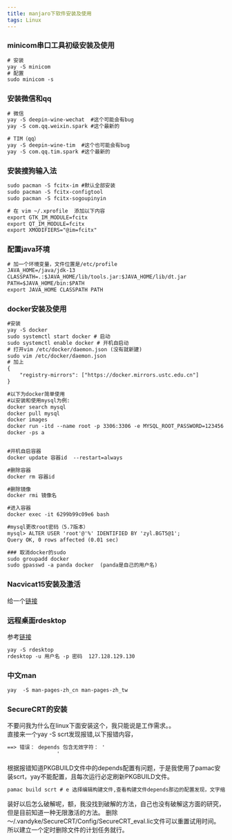 ```yaml
---
title: manjaro下软件安装及使用
tags: Linux
---
```


### minicom串口工具初级安装及使用  
```asp
# 安装  
yay -S minicom
# 配置  
sudo minicom -s
```


### 安装微信和qq
```asp
# 微信
yay -S deepin-wine-wechat  #这个可能会有bug   
yay -S com.qq.weixin.spark #这个最新的  

# TIM（qq）
yay -S deepin-wine-tim  #这个也可能会有bug  
yay -S com.qq.tim.spark #这个最新的   

```

### 安装搜狗输入法

```asp
sudo pacman -S fcitx-im #默认全部安装
sudo pacman -S fcitx-configtool
sudo pacman -S fcitx-sogoupinyin

# 在 vim ~/.xprofile  添加以下内容  
export GTK_IM_MODULE=fcitx
export QT_IM_MODULE=fcitx
export XMODIFIERS="@im=fcitx"
```

### 配置java环境
```asp
# 加一个环境变量，文件位置是/etc/profile
JAVA_HOME=/java/jdk-13
CLASSPATH=.:$JAVA_HOME/lib/tools.jar:$JAVA_HOME/lib/dt.jar
PATH=$JAVA_HOME/bin:$PATH
export JAVA_HOME CLASSPATH PATH
```

### docker安装及使用
```asp
#安装
yay -S docker
sudo systemctl start docker # 启动
sudo systemctl enable docker # 开机自启动
# 打开vim /etc/docker/daemon.json (没有就新建)
sudo vim /etc/docker/daemon.json
# 加上
{
	"registry-mirrors": ["https://docker.mirrors.ustc.edu.cn"]
}

#以下为docker简单使用
#以安装和使用mysql为例:
docker search mysql
docker pull mysql
docker images
docker run -itd --name root -p 3306:3306 -e MYSQL_ROOT_PASSWORD=123456 mysql(其实到这里已经好了)(最后的mysql换成镜像id也可以)  
docker -ps a


#开机自启容器
docker update 容器id  --restart=always

#删除容器
docker rm 容器id

#删除镜像
docker rmi 镜像名

#进入容器
docker exec -it 6299b99c09e6 bash

#mysql更改root密码（5.7版本）
mysql> ALTER USER 'root'@'%' IDENTIFIED BY 'zyl.BGT5@1';
Query OK, 0 rows affected (0.01 sec)

### 取消docker的sudo  
sudo groupadd docker 
sudo gpasswd -a panda docker  (panda是自己的用户名)

```

### Nacvicat15安装及激活
给一个[链接](https://rosa-panda.com/_posts/2021-04-11-manjaro%E4%B8%8BNavicat15%E6%BF%80%E6%B4%BB/)

### 远程桌面rdesktop   
参考[链接](https://blog.csdn.net/weixin_39927214/article/details/113580293)  
```asp
yay -S rdesktop  
rdesktop -u 用户名 -p 密码  127.128.129.130  
```

### 中文man  
```asp
yay  -S man-pages-zh_cn man-pages-zh_tw  
```

### SecureCRT的安装  
不要问我为什么在linux下面安装这个，我只能说是工作需求。。  
直接来一个yay -S scrt发现报错,以下报错内容，  
```asp
==> 错误： depends 包含无效字符： '
                '
```
根据报错知道PKGBUILD文件中的depends配置有问题，于是我使用了pamac安装scrt，yay不能配置，且每次运行必定刷新PKGBUILD文件。  
```asp
pamac build scrt # e 选择编辑构建文件,查看构建文件depends那边的配置发现，文字缩进没有排好。。。果然没有人在linux下面使用SecureCRT。。
```
装好以后怎么破解呢，额，我没找到破解的方法，自己也没有破解这方面的研究，但是目前知道一种无限激活的方法。
删除 ～/.vandyke/SecureCRT/Config/SecureCRT_eval.lic文件可以重置试用时间。所以建立一个定时删除文件的计划任务就行。  
